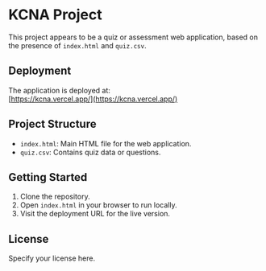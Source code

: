 # KCNA Project

This project appears to be a quiz or assessment web application, based on the presence of `index.html` and `quiz.csv`.

## Deployment

The application is deployed at:  
[https://kcna.vercel.app/](https://kcna.vercel.app/)

## Project Structure

- `index.html`: Main HTML file for the web application.
- `quiz.csv`: Contains quiz data or questions.

## Getting Started

1. Clone the repository.
2. Open `index.html` in your browser to run locally.
3. Visit the deployment URL for the live version.

## License

Specify your license here.